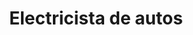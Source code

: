 ---
title: "Electricista de autos"
url: /yucumo/electricista-de-autos/
shop: reparación de automóviles
---